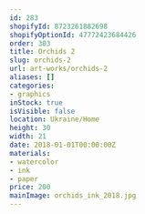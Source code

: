 ```yaml
---
id: 283
shopifyId: 8723261882698
shopifyOptionId: 47772423684426
order: 303
title: Orchids 2
slug: orchids-2
url: art-works/orchids-2
aliases: []
categories:
- graphics
inStock: true
isVisible: false
location: Ukraine/Home
height: 30
width: 21
date: 2018-01-01T00:00:00Z
materials:
- watercolor
- ink
- paper
price: 200
mainImage: orchids_ink_2018.jpg
---
```

